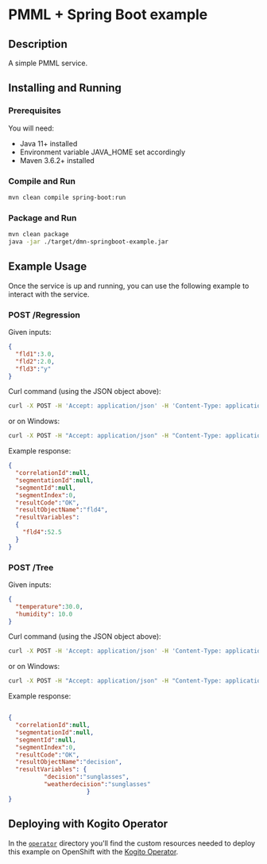 # PMML + Spring Boot example

## Description

A simple PMML service.

## Installing and Running

### Prerequisites

You will need:
  - Java 11+ installed
  - Environment variable JAVA_HOME set accordingly
  - Maven 3.6.2+ installed

### Compile and Run

```sh
mvn clean compile spring-boot:run
```

### Package and Run

```sh
mvn clean package
java -jar ./target/dmn-springboot-example.jar
```

## Example Usage

Once the service is up and running, you can use the following example to interact with the service.

### POST /Regression

Given inputs:

```json
{
  "fld1":3.0, 
  "fld2":2.0, 
  "fld3":"y"
}
```

Curl command (using the JSON object above):

```sh
curl -X POST -H 'Accept: application/json' -H 'Content-Type: application/json' -d '{"fld1":3.0, "fld2":2.0, "fld3":"y"}' http://localhost:8080/LinReg
```
or on Windows:

```sh
curl -X POST -H "Accept: application/json" -H "Content-Type: application/json" -d "{"fld1":3.0, "fld2":2.0, "fld3":"y"}" http://localhost:8080/LinReg
```

Example response:

```json
{
  "correlationId":null,
  "segmentationId":null,
  "segmentId":null,
  "segmentIndex":0,
  "resultCode":"OK",
  "resultObjectName":"fld4",
  "resultVariables":
  {
    "fld4":52.5
  }
}
```

### POST /Tree

Given inputs:

```json
{
  "temperature":30.0, 
  "humidity": 10.0 
}
```

Curl command (using the JSON object above):

```sh
curl -X POST -H 'Accept: application/json' -H 'Content-Type: application/json' -d '{"temperature":30.0, "humidity":10.0}' http://localhost:8080/SampleMine
```
or on Windows:

```sh
curl -X POST -H "Accept: application/json" -H "Content-Type: application/json" -d "{"temperature":30.0, "humidity":10.0}" http://localhost:8080/SampleMine
```

Example response:

```json

{ 
  "correlationId":null,
  "segmentationId":null,
  "segmentId":null,
  "segmentIndex":0, 
  "resultCode":"OK",
  "resultObjectName":"decision",
  "resultVariables": {
          "decision":"sunglasses",
          "weatherdecision":"sunglasses" 
                      }
}
```


## Deploying with Kogito Operator

In the [`operator`](operator) directory you'll find the custom resources needed to deploy this example on OpenShift with the [Kogito Operator](https://docs.jboss.org/kogito/release/latest/html_single/#chap_kogito-deploying-on-openshift).

